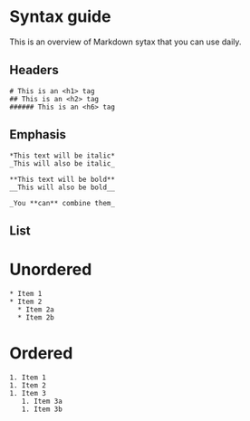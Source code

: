 # Syntax guide
This is an overview of Markdown sytax that you can use daily.

## Headers
```
# This is an <h1> tag
## This is an <h2> tag
###### This is an <h6> tag
```
## Emphasis
```
*This text will be italic*
_This will also be italic_

**This text will be bold**
__This will also be bold__

_You **can** combine them_
```
## List
# Unordered
```
* Item 1
* Item 2
  * Item 2a
  * Item 2b
```

# Ordered
```
1. Item 1
1. Item 2
1. Item 3
   1. Item 3a
   1. Item 3b
```
